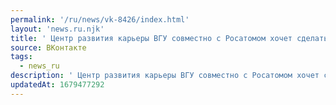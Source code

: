 ```yaml
---
permalink: '/ru/news/vk-8426/index.html'
layout: 'news.ru.njk'
title: ' Центр развития карьеры ВГУ совместно с Росатомом хочет сделать работу в области ядерной'
source: ВКонтакте
tags:
  - news_ru
description: ' Центр развития карьеры ВГУ совместно с Росатомом хочет сделать работу в области ядерной'
updatedAt: 1679477292
---
```

